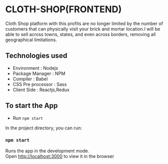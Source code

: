# CLOTH-SHOP(FRONTEND)

Cloth Shop platform with this profits are no longer limited by the number of customers that can physically visit your brick and mortar location.I will be able to sell across towns, states, and even across borders, removing all geographical limitations.

## Technologies used

* Environment : Nodejs
* Package Manager : NPM
* Compiler : Babel
* CSS Pre processor : Sass
* Client Side : Reactjs,Redux

## To start the App

* Run `npm start`

In the project directory, you can run:

### `npm start`

Runs the app in the development mode.\
Open [http://localhost:3000](http://localhost:3000) to view it in the browser

